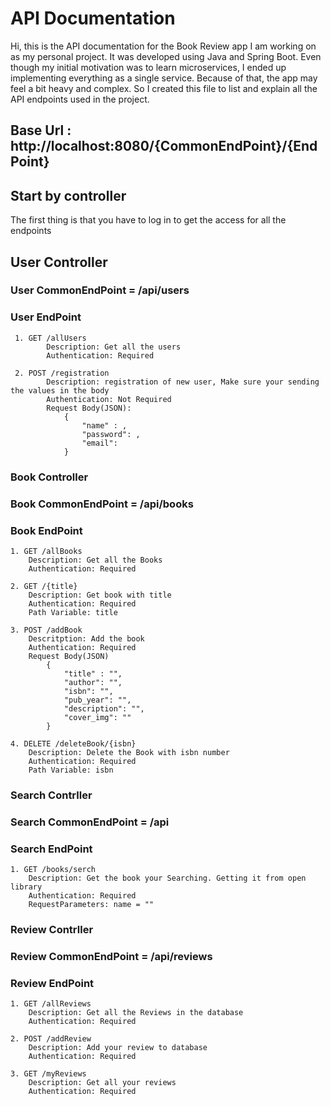 # API Documentation
Hi, this is the API documentation for the Book Review app I am working on as my personal project.
It was developed using Java and Spring Boot. Even though my initial motivation was to learn microservices,
I ended up implementing everything as a single service. Because of that, the app may feel a bit heavy and complex.
So I created this file to list and explain all the API endpoints used in the project.

## Base Url : http://localhost:8080/{CommonEndPoint}/{EndPoint}

## Start by controller

The first thing is that you have to log in to get the access for all the endpoints
## User Controller

### User CommonEndPoint = /api/users

### User EndPoint
     1. GET /allUsers 
            Description: Get all the users
            Authentication: Required

     2. POST /registration
            Description: registration of new user, Make sure your sending the values in the body
            Authentication: Not Required
            Request Body(JSON):
                {
                    "name" : ,
                    "password": ,
                    "email":
                }


### Book Controller

### Book CommonEndPoint = /api/books

### Book EndPoint

    1. GET /allBooks
        Description: Get all the Books
        Authentication: Required
    
    2. GET /{title}
        Description: Get book with title
        Authentication: Required
        Path Variable: title

    3. POST /addBook
        Descritption: Add the book
        Authentication: Required
        Request Body(JSON)
            {
                "title" : "",
                "author": "",
                "isbn": "",
                "pub_year": "",
                "description": "",
                "cover_img": ""
            }
    
    4. DELETE /deleteBook/{isbn}
        Description: Delete the Book with isbn number
        Authentication: Required
        Path Variable: isbn

### Search Contrller


### Search CommonEndPoint = /api


### Search EndPoint

    1. GET /books/serch
        Description: Get the book your Searching. Getting it from open library
        Authentication: Required
        RequestParameters: name = ""




### Review Contrller


### Review CommonEndPoint = /api/reviews


### Review EndPoint

    1. GET /allReviews
        Description: Get all the Reviews in the database
        Authentication: Required
    
    2. POST /addReview
        Description: Add your review to database
        Authentication: Required
    
    3. GET /myReviews
        Description: Get all your reviews
        Authentication: Required
